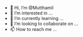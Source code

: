 - 👋 Hi, I’m @Mutthamil
- 👀 I’m interested in ...
- 🌱 I’m currently learning ...
- 💞️ I’m looking to collaborate on ...
- 📫 How to reach me ...

<!---
Mutthamil/Mutthamil is a ✨ special ✨ repository because its `README.md` (this file) appears on your GitHub profile.
You can click the Preview link to take a look at your changes.
--->
